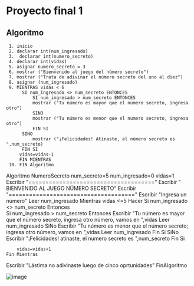 # Proyecto final 1
## Algoritmo 
     1. inicio
     2. declarar int(num_ingresado)
     3.  declarar int(numero_secreto)
     4. declarar int(vidas)
     5. asignar numero_secreto = 3
     6. mostrar ("Bienvenido al juego del número secreto")
     7. mostrar ("Trata de adivinar el número secreto del uno al diez")
     8. asignar (num_ingresado)
     9. MIENTRAS vidas < 6 
          SI num_ingresado <> num_secreto ENTONCES
              SI num_ingresado > num_secreto ENTONCES
              mostrar ("Tu número es mayor que el numero secreto, ingresa otro") 
              SINO
              mostrar ("Tu número es menor que el numero secreto, ingresa otro")
              FIN SI
          SINO
              mostrar ("¡Felicidades! Atinaste, el número secreto es ",num_secreto)    
          FIN SI  
         vidas=vidas-1  
         FIN MIENTRAS            
     10. FIN Algoritmo    
   
   Algoritmo NumeroSecreto
	num_secreto=5
	num_ingresado=0
	vidas=1
	Escribir "====================================="
	Escribir " BIENVENIDO AL JUEGO NÚMERO SECRETO"
	Escribir "====================================="
	Escribir "Ingresa un número"
	Leer num_ingresado
	Mientras vidas <=5 Hacer
		Si num_ingresado <> num_secreto Entonces	
			Si num_ingresado > num_secreto Entonces
				Escribir "Tu número es mayor que el número secreto, ingresa otro número, vamos en ",vidas
				Leer num_ingresado
			SiNo
				Escribir "Tu número es menor que el número secreto; ingresa otro número, vamos en ",vidas
				Leer num_ingresado
			Fin Si
		SiNo
			Escribir "¡Felicidades! atinaste, el numero secreto es ",num_secreto
		Fin Si
		
		vidas=vidas+1
	Fin Mientras
	
Escribir "Lástima no adivinaste luego de cinco oprtunidades"
FinAlgoritmo

   
   ![image](https://user-images.githubusercontent.com/107580905/188532047-ba684799-58a2-4cd5-ae3b-c98331a3ad73.png)

    
